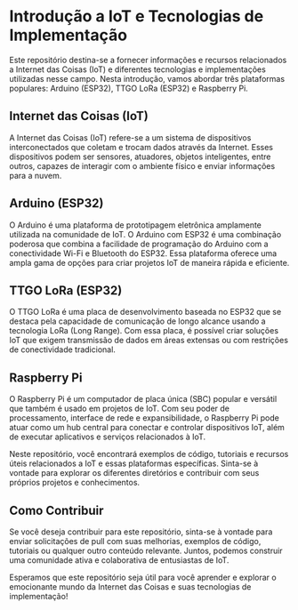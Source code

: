 # Introdução a IoT e Tecnologias de Implementação

Este repositório destina-se a fornecer informações e recursos relacionados a Internet das Coisas (IoT) e diferentes tecnologias e implementações utilizadas nesse campo. Nesta introdução, vamos abordar três plataformas populares: Arduino (ESP32), TTGO LoRa (ESP32) e Raspberry Pi.

## Internet das Coisas (IoT)

A Internet das Coisas (IoT) refere-se a um sistema de dispositivos interconectados que coletam e trocam dados através da Internet. Esses dispositivos podem ser sensores, atuadores, objetos inteligentes, entre outros, capazes de interagir com o ambiente físico e enviar informações para a nuvem.

## Arduino (ESP32)

O Arduino é uma plataforma de prototipagem eletrônica amplamente utilizada na comunidade de IoT. O Arduino com ESP32 é uma combinação poderosa que combina a facilidade de programação do Arduino com a conectividade Wi-Fi e Bluetooth do ESP32. Essa plataforma oferece uma ampla gama de opções para criar projetos IoT de maneira rápida e eficiente.

## TTGO LoRa (ESP32)

O TTGO LoRa é uma placa de desenvolvimento baseada no ESP32 que se destaca pela capacidade de comunicação de longo alcance usando a tecnologia LoRa (Long Range). Com essa placa, é possível criar soluções IoT que exigem transmissão de dados em áreas extensas ou com restrições de conectividade tradicional.

## Raspberry Pi

O Raspberry Pi é um computador de placa única (SBC) popular e versátil que também é usado em projetos de IoT. Com seu poder de processamento, interface de rede e expansibilidade, o Raspberry Pi pode atuar como um hub central para conectar e controlar dispositivos IoT, além de executar aplicativos e serviços relacionados à IoT.

Neste repositório, você encontrará exemplos de código, tutoriais e recursos úteis relacionados a IoT e essas plataformas específicas. Sinta-se à vontade para explorar os diferentes diretórios e contribuir com seus próprios projetos e conhecimentos.

## Como Contribuir

Se você deseja contribuir para este repositório, sinta-se à vontade para enviar solicitações de pull com suas melhorias, exemplos de código, tutoriais ou qualquer outro conteúdo relevante. Juntos, podemos construir uma comunidade ativa e colaborativa de entusiastas de IoT.

Esperamos que este repositório seja útil para você aprender e explorar o emocionante mundo da Internet das Coisas e suas tecnologias de implementação!

